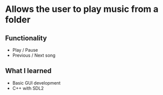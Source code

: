 # Allows the user to play music from a folder

## Functionality
- Play / Pause
- Previous / Next song

## What I learned
- Basic GUI development
- C++ with SDL2
